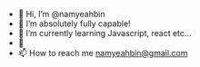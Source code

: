 - 👋 Hi, I’m @namyeahbin
- 👀 I’m absolutely fully capable! 
- 🌱 I’m currently learning Javascript, react etc...
- 💞️ 
- 📫 How to reach me namyeahbin@gmail.com

<!---
namyeahbin/namyeahbin is a ✨ special ✨ repository because its `README.md` (this file) appears on your GitHub profile.
You can click the Preview link to take a look at your changes.
--->
